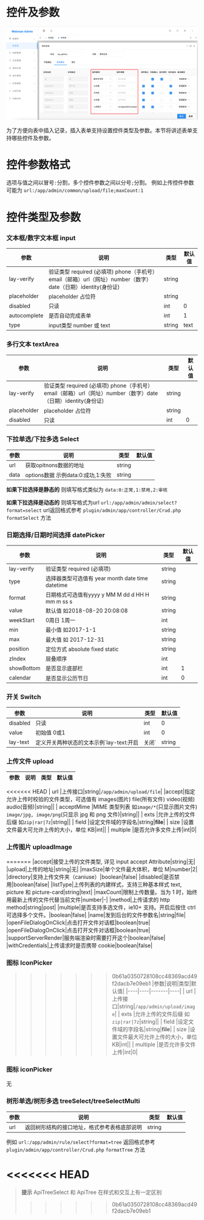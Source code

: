# 控件及参数
![img_20.png](img_20.png)

为了方便向表中插入记录，插入表单支持设置控件类型及参数。本节将讲述表单支持哪些控件及参数。

# 控件参数格式
选项与值之间以冒号`:`分割，多个控件参数之间以分号`;`分割。
例如上传控件参数可能为 `url:/app/admin/common/upload/file;maxCount:1`

# 控件类型及参数

### 文本框/数字文本框 input
|参数|说明|类型|默认值|
|---|----|-----|----|
|lay-verify|验证类型 required (必填项) phone（手机号）email（邮箱）url（网址）number（数字）date（日期）identity(身份证)| string | |
|placeholder| placeholder 占位符| string | |
|disabled|只读|int | 0|
|autocomplete|是否自动完成表单|int |1|
|type|input类型 number 或 text|string |text|

### 多行文本 textArea
|参数|说明|类型|默认值|
|---|----|-----|----|
|lay-verify|验证类型 required (必填项) phone（手机号）email（邮箱）url（网址）number（数字）date（日期）identity(身份证)| string | |
|placeholder| placeholder 占位符| string | |
|disabled|只读|int | 0|


### 下拉单选/下拉多选 Select
|参数|说明|类型|默认值|
|---|----|-----|----|
|url|获取opitnons数据的地址| string | |
|data|options数据 示例data:0:成功,1:失败| string | |

**如果下拉选择是静态的**
则填写格式类似为 `data:0:正常,1:禁用,2:审核`

**如果下拉选择是动态的**
则填写格式为url `url:/app/admin/admin/select?format=select`
url返回格式参考 `plugin/admin/app/controller/Crud.php` `formatSelect` 方法

### 日期选择/日期时间选择 datePicker

|参数|说明|类型|默认值|
|---|----|-----|----|
|lay-verify|验证类型 required (必填项) | string | |
|type|选择器类型可选值有 year month date time datetime | string | |
| format |日期格式可选值有yyyy  y MM M dd d HH H mm m ss s| string | |
| value |默认值 如2018-08-20 20:08:08| string | |
| weekStart |0周日 1周一|int | |
| min |最小值 如2017-1-1| string | |
| max |最大值 如 2017-12-31| string | |
| position | 定位方式 absolute  fixed  static | string | |
| zIndex |层叠顺序| int | |
| showBottom |是否显示底部栏| int | 1|
| calendar |是否显示公历节日| int |0 |


### 开关 Switch
| 参数       |说明|类型|默认值|
|----------|----|-----|----|
| disabled |只读|int | 0|
| value    |初始值 0或1|int | 0|
| lay-text |定义开关两种状态的文本示例`lay-text:开启|关闭`|string ||


### 上传文件 upload
|参数|说明|类型|默认值|
|----|----|-------|----|
<<<<<<< HEAD
| url |上传接口|string|`/app/admin/upload/file`|
|accept|指定允许上传时校验的文件类型，可选值有 images(图片) file(所有文件) video(视频) audio(音频)|string||
| acceptMime |MIME 类型列表 如`image/*`(只显示图片文件) `image/jpg, image/png`(只显示 jpg 和 png 文件)|string||
| exts |允许上传的文件后缀 如`zip|rar|7z`|string||
| field |设定文件域的字段名|string|__file__|
| size |设置文件最大可允许上传的大小，单位 KB|int||
| multiple |是否允许多文件上传|int|0|

### 上传图片 uploadImage
=======
|accept|接受上传的文件类型, 详见 input accept Attribute|string|无|
|upload|上传的地址|string|无|
|maxSize|单个文件最大体积，单位 M|number|2|
|directory|支持上传文件夹（caniuse）|boolean|false|
|disabled|是否禁用|boolean|false|
|listType|上传列表的内建样式，支持三种基本样式 text, picture 和 picture-card|string|text|
|maxCount|限制上传数量。当为 1 时，始终用最新上传的文件代替当前文件|number|-|
|method|上传请求的 http method|string|post|
|multiple|是否支持多选文件，ie10+ 支持。开启后按住 ctrl 可选择多个文件。|boolean|false|
|name|发到后台的文件参数名|string|file|
|openFileDialogOnClick|点击打开文件对话框|boolean|true|
|openFileDialogOnClick|点击打开文件对话框|boolean|true|
|supportServerRender|服务端渲染时需要打开这个|boolean|false|
|withCredentials|上传请求时是否携带 cookie|boolean|false|


### 图标 IconPicker

>>>>>>> 0b61a0350728108cc48369acd49f2dacb7e09eb1
|参数|说明|类型|默认值|
|----|----|-------|----|
| url |上传接口|string|`/app/admin/upload/image`|
| exts |允许上传的文件后缀 如`zip|rar|7z`|string||
| field |设定文件域的字段名|string|__file__|
| size |设置文件最大可允许上传的大小，单位 KB|int||
| multiple |是否允许多文件上传|int|0|


### 图标 iconPicker

无

### 树形单选/树形多选 treeSelect/treeSelectMulti

|参数|说明|类型|默认值|
|----|----|------|----|
|url|返回树形结构的接口地址，格式参考表格底部说明|string| |


例如 `url:/app/admin/rule/select?format=tree`
返回格式参考 `plugin/admin/app/controller/Crud.php` `formatTree` 方法

<<<<<<< HEAD
=======
> **提示**
> ApiTreeSelect 和 ApiTree 在样式和交互上有一定区别
>>>>>>> 0b61a0350728108cc48369acd49f2dacb7e09eb1
